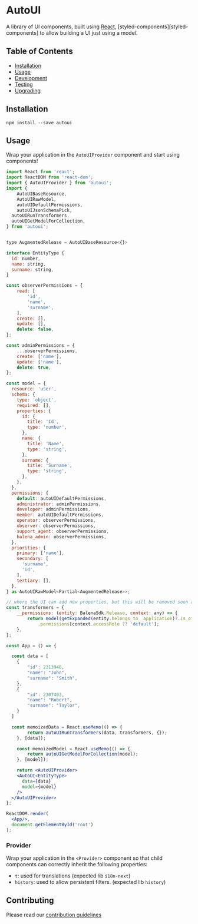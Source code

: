 # AutoUI

A library of UI components, built using [React][react], [styled-components][styled-components] to allow building a UI just using a model.

## Table of Contents

* [Installation](#installation)
* [Usage](#usage)
* [Development](#development)
* [Testing](#testing)
* [Upgrading](#testing)

## Installation

```
npm install --save autoui
```

## Usage

Wrap your application in the `AutoUIProvider` component and start using components!

```jsx
import React from 'react';
import ReactDOM from 'react-dom';
import { AutoUIProvider } from 'autoui';
import {
	AutoUIBaseResource,
	AutoUIRawModel,
	autoUIDefaultPermissions,
	autoUIJsonSchemaPick,
  autoUIRunTransformers,
  autoUIGetModelForCollection,
} from 'autoui';


type AugmentedRelease = AutoUIBaseResource<{}>

interface EntityType {
  id: number,
  name: string,
  surname: string,
}

const observerPermissions = {
	read: [
		'id',
		'name',
		'surname',
	],
	create: [],
	update: [],
	delete: false,
};

const adminPermissions = {
	...observerPermissions,
	create: ['name'],
	update: ['name'],
	delete: true,
};

const model = {
  resource: 'user',
  schema: {
    type: 'object',
    required: [],
    properties: {
      id: {
        title: 'Id',
        type: 'number',
      },
      name: {
        title: 'Name',
        type: 'string',
      },
      surname: {
        title: 'Surname',
        type: 'string',
      },
    },
  },
  permissions: {
    default: autoUIDefaultPermissions,
    administrator: adminPermissions,
    developer: adminPermissions,
    member: autoUIDefaultPermissions,
    operator: observerPermissions,
    observer: observerPermissions,
    support_agent: observerPermissions,
    balena_admin: observerPermissions,
  },
  priorities: {
    primary: ['name'],
    secondary: [
      'surname',
      'id',
    ],
    tertiary: [],
  },
} as AutoUIRawModel<Partial<AugmentedRelease>>;

// where the UI can add new properties, but this will be removed soon as everything should live in the model
const transformers = {
	__permissions: (entity: BalenaSdk.Release, context: any) => {
		return model(getExpanded(entity.belongs_to__application)?.is_of__class!)
			.permissions[context.accessRole ?? 'default'];
	},
};

const App = () => {

  const data = [
    {
        "id": 2313948,
        "name": "John",
        "surname": "Smith",
    },
    {
        "id": 2307403,
        "name": "Robert",
        "surname": "Taylor",
    }
  ]

  const memoizedData = React.useMemo(() => {
		return autoUIRunTransformers(data, transformers, {});
	}, [data]);

	const memoizedModel = React.useMemo(() => {
		return autoUIGetModelForCollection(model);
	}, [model]);

	return <AutoUIProvider>
    <AutoUI<EntityType>
      data={data}
      model={model}
    />
  </AutoUIProvider>
};

ReactDOM.render(
  <App/>,
  document.getElementById('root')
);
```

### Provider

Wrap your application in the `<Provider>` component so that child components can correctly inherit the following properties: 
  - `t`: used for translations (expected lib `i18n-next`)
  - `history`: used to allow persistent filters. (expected lib `history`)

## Contributing

Please read our [contribution guidelines](docs/CONTRIBUTING.md)

[react]:https://reactjs.org/
[i18n-next]:https://react.i18next.com/
[history]:https://v5.reactrouter.com/web/api/history
